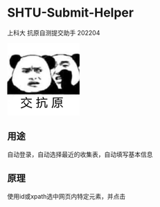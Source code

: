 # SHTU-Submit-Helper
上科大 抗原自测提交助手 202204

![image](SHTU_SubmitHelper/Assets.xcassets/AppIcon.appiconset/tush1024_83pt@2x.png)

## 用途

自动登录，自动选择最近的收集表，自动填写基本信息

## 原理

使用id或xpath选中网页内特定元素，并点击

